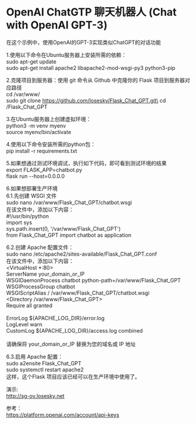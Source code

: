 # OpenAI ChatGTP 聊天机器人 (Chat with OpenAI GPT-3)
在这个示例中，使用OpenAI的GPT-3实现类似ChatGPT的对话功能

1.使用以下命令在Ubuntu服务器上安装所需的依赖：\
sudo apt-get update\
sudo apt-get install apache2 libapache2-mod-wsgi-py3 python3-pip

2.克隆项目到服务器：使用 git 命令从 Github 中克隆你的 Flask 项目到服务器对应路径\
cd /var/www/\
sudo git clone https://github.com/losesky/Flask_Chat_GPT.git\
cd /Flask_Chat_GPT

3.在Ubuntu服务器上创建虚拟环境：\
python3 -m venv myenv\
source myenv/bin/activate

4.使用以下命令安装所需的python包：\
pip install -r requirements.txt

5.如果想通过测试环境调试，执行如下代码，即可看到测试环境的结果\
export FLASK_APP=chatbot.py\
flask run --host=0.0.0.0

6.如果想部署生产环境\
6.1.先创建 WSGI 文件\
sudo nano /var/www/Flask_Chat_GPT/chatbot.wsgi\
在该文件中，添加以下内容：\
#!/usr/bin/python\
import sys\
sys.path.insert(0, '/var/www/Flask_Chat_GPT')\
from Flask_Chat_GPT import chatbot as application

6.2.创建 Apache 配置文件：\
sudo nano /etc/apache2/sites-available/Flask_Chat_GPT.conf\
在该文件中，添加以下内容：\
<VirtualHost *:80>\
    ServerName your_domain_or_IP\
    WSGIDaemonProcess chatbot python-path=/var/www/Flask_Chat_GPT\
    WSGIProcessGroup chatbot\
    WSGIScriptAlias / /var/www/Flask_Chat_GPT/chatbot.wsgi\
    <Directory /var/www/Flask_Chat_GPT>\
        Require all granted\
    </Directory>\
    ErrorLog ${APACHE_LOG_DIR}/error.log\
    LogLevel warn\
    CustomLog ${APACHE_LOG_DIR}/access.log combined\
</VirtualHost>\
请确保将 your_domain_or_IP 替换为您的域名或 IP 地址

6.3.启用 Apache 配置：\
sudo a2ensite Flask_Chat_GPT\
sudo systemctl restart apache2\
这样，这个Flask 项目应该已经可以在生产环境中使用了。

演示: \
http://sg-ov.losesky.net

参考：\
https://platform.openai.com/account/api-keys
